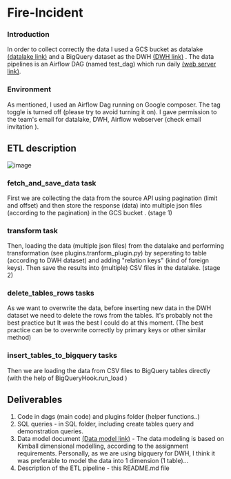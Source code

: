 # Fire-Incident

### Introduction
In order to collect correctly the data I used a GCS bucket as datalake [(datalake link)](https://console.cloud.google.com/storage/browser/fire_datalake;tab=objects?project=fire-incident-dispatch-data&prefix=&forceOnObjectsSortingFiltering=false)
and a BigQuery dataset as the DWH [(DWH link)](console.cloud.google.com/bigquery?ws=!1m4!1m3!3m2!1sfire-incident-dispatch-data!2stest) . 
The data pipelines is an Airflow DAG (named test_dag) which run daily [(web server link)](https://8cfc3e452d5c4f1186aec3a84e2e09a6-dot-us-central1.composer.googleusercontent.com/home). 

### Environment 
As mentioned, I used an Airflow Dag running on Google composer.
The tag toggle is turned off (please try to avoid turning it on). 
I gave permission to the team's email for datalake, DWH, Airflow webserver (check email invitation ).

## ETL description

![image](https://github.com/samuelharroch/Fire-Incident/assets/60176709/dcc97641-8ec4-4f5a-ab6a-fee46ffe2c9d)

### fetch_and_save_data task 
First we are collecting the data from the source API using pagination (limit and offset) and then store the response (data)
into multiple json files (according to the pagination) in the GCS bucket .
(stage 1)

### transform task 
Then, loading the data (multiple json files) from the datalake and performing transformation (see plugins.tranform_plugin.py)
by seperating to table (according to DWH dataset) and adding "relation keys" (kind of foreign keys). 
Then save the results into (multiple) CSV files in the datalake. 
(stage 2)

### delete_tables_rows tasks
As we want to overwrite the data, before inserting new data in the DWH dataset we need to delete the rows from the tables.
It's probably not the best practice but It was the best I could do at this moment. 
(The best practice can be to overwrite correctly by primary keys or other similar method)

### insert_tables_to_bigquery tasks
Then we are loading the data from CSV files to BigQuery tables directly (with the help of BigQueryHook.run_load )

## Deliverables

1. Code in dags (main code) and plugins folder (helper functions..) 
2. SQL queries - in SQL folder, including create tables query and demonstration queries.
3. Data model document  [(Data model link)](https://github.com/samuelharroch/Fire-Incident/blob/main/SQL/date_model.png) - The data modeling is based on Kimball dimensional modelling, according to the assignment requirements. Personally, as we are using bigquery for DWH, I think it was preferable to model the data into 1 dimension (1 table)...
4. Description of the ETL pipeline - this README.md file
